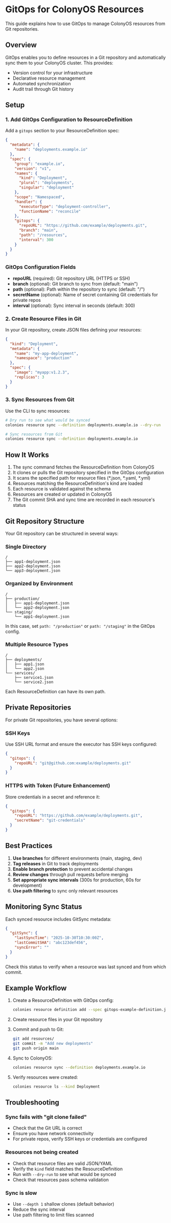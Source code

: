 # GitOps for ColonyOS Resources

This guide explains how to use GitOps to manage ColonyOS resources from Git repositories.

## Overview

GitOps enables you to define resources in a Git repository and automatically sync them to your ColonyOS cluster. This provides:

- Version control for your infrastructure
- Declarative resource management
- Automated synchronization
- Audit trail through Git history

## Setup

### 1. Add GitOps Configuration to ResourceDefinition

Add a `gitops` section to your ResourceDefinition spec:

```json
{
  "metadata": {
    "name": "deployments.example.io"
  },
  "spec": {
    "group": "example.io",
    "version": "v1",
    "names": {
      "kind": "Deployment",
      "plural": "deployments",
      "singular": "deployment"
    },
    "scope": "Namespaced",
    "handler": {
      "executorType": "deployment-controller",
      "functionName": "reconcile"
    },
    "gitops": {
      "repoURL": "https://github.com/example/deployments.git",
      "branch": "main",
      "path": "/resources",
      "interval": 300
    }
  }
}
```

### GitOps Configuration Fields

- **repoURL** (required): Git repository URL (HTTPS or SSH)
- **branch** (optional): Git branch to sync from (default: "main")
- **path** (optional): Path within the repository to sync (default: "/")
- **secretName** (optional): Name of secret containing Git credentials for private repos
- **interval** (optional): Sync interval in seconds (default: 300)

### 2. Create Resource Files in Git

In your Git repository, create JSON files defining your resources:

```json
{
  "kind": "Deployment",
  "metadata": {
    "name": "my-app-deployment",
    "namespace": "production"
  },
  "spec": {
    "image": "myapp:v1.2.3",
    "replicas": 3
  }
}
```

### 3. Sync Resources from Git

Use the CLI to sync resources:

```bash
# Dry run to see what would be synced
colonies resource sync --definition deployments.example.io --dry-run

# Sync resources from Git
colonies resource sync --definition deployments.example.io
```

## How It Works

1. The sync command fetches the ResourceDefinition from ColonyOS
2. It clones or pulls the Git repository specified in the GitOps configuration
3. It scans the specified path for resource files (*.json, *.yaml, *.yml)
4. Resources matching the ResourceDefinition's kind are loaded
5. Each resource is validated against the schema
6. Resources are created or updated in ColonyOS
7. The Git commit SHA and sync time are recorded in each resource's status

## Git Repository Structure

Your Git repository can be structured in several ways:

### Single Directory
```
/
├── app1-deployment.json
├── app2-deployment.json
└── app3-deployment.json
```

### Organized by Environment
```
/
├── production/
│   ├── app1-deployment.json
│   └── app2-deployment.json
└── staging/
    └── app1-deployment.json
```

In this case, set `path: "/production"` or `path: "/staging"` in the GitOps config.

### Multiple Resource Types
```
/
├── deployments/
│   ├── app1.json
│   └── app2.json
└── services/
    ├── service1.json
    └── service2.json
```

Each ResourceDefinition can have its own path.

## Private Repositories

For private Git repositories, you have several options:

### SSH Keys
Use SSH URL format and ensure the executor has SSH keys configured:
```json
{
  "gitops": {
    "repoURL": "git@github.com:example/deployments.git"
  }
}
```

### HTTPS with Token (Future Enhancement)
Store credentials in a secret and reference it:
```json
{
  "gitops": {
    "repoURL": "https://github.com/example/deployments.git",
    "secretName": "git-credentials"
  }
}
```

## Best Practices

1. **Use branches** for different environments (main, staging, dev)
2. **Tag releases** in Git to track deployments
3. **Enable branch protection** to prevent accidental changes
4. **Review changes** through pull requests before merging
5. **Set appropriate sync intervals** (300s for production, 60s for development)
6. **Use path filtering** to sync only relevant resources

## Monitoring Sync Status

Each synced resource includes GitSync metadata:

```json
{
  "gitSync": {
    "lastSyncTime": "2025-10-30T10:30:00Z",
    "lastCommitSHA": "abc123def456",
    "syncError": ""
  }
}
```

Check this status to verify when a resource was last synced and from which commit.

## Example Workflow

1. Create a ResourceDefinition with GitOps config:
   ```bash
   colonies resource definition add --spec gitops-example-definition.json
   ```

2. Create resource files in your Git repository

3. Commit and push to Git:
   ```bash
   git add resources/
   git commit -m "Add new deployments"
   git push origin main
   ```

4. Sync to ColonyOS:
   ```bash
   colonies resource sync --definition deployments.example.io
   ```

5. Verify resources were created:
   ```bash
   colonies resource ls --kind Deployment
   ```

## Troubleshooting

### Sync fails with "git clone failed"
- Check that the Git URL is correct
- Ensure you have network connectivity
- For private repos, verify SSH keys or credentials are configured

### Resources not being created
- Check that resource files are valid JSON/YAML
- Verify the `kind` field matches the ResourceDefinition
- Run with `--dry-run` to see what would be synced
- Check that resources pass schema validation

### Sync is slow
- Use `--depth 1` shallow clones (default behavior)
- Reduce the sync interval
- Use path filtering to limit files scanned

